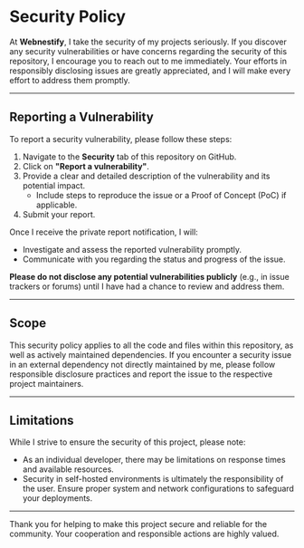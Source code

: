 # Security Policy

At **Webnestify**, I take the security of my projects seriously. If you discover any security vulnerabilities or have concerns regarding the security of this repository, I encourage you to reach out to me immediately. Your efforts in responsibly disclosing issues are greatly appreciated, and I will make every effort to address them promptly.

---

## Reporting a Vulnerability

To report a security vulnerability, please follow these steps:

1. Navigate to the **Security** tab of this repository on GitHub.
2. Click on **"Report a vulnerability"**.
3. Provide a clear and detailed description of the vulnerability and its potential impact.
   - Include steps to reproduce the issue or a Proof of Concept (PoC) if applicable.
4. Submit your report.

Once I receive the private report notification, I will:
- Investigate and assess the reported vulnerability promptly.
- Communicate with you regarding the status and progress of the issue.

**Please do not disclose any potential vulnerabilities publicly** (e.g., in issue trackers or forums) until I have had a chance to review and address them.

---

## Scope

This security policy applies to all the code and files within this repository, as well as actively maintained dependencies. If you encounter a security issue in an external dependency not directly maintained by me, please follow responsible disclosure practices and report the issue to the respective project maintainers.

---

## Limitations

While I strive to ensure the security of this project, please note:
- As an individual developer, there may be limitations on response times and available resources.
- Security in self-hosted environments is ultimately the responsibility of the user. Ensure proper system and network configurations to safeguard your deployments.

---

Thank you for helping to make this project secure and reliable for the community. Your cooperation and responsible actions are highly valued.
